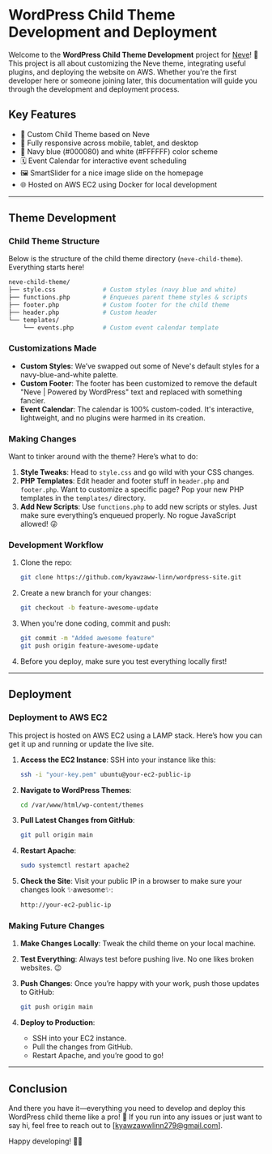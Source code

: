 # WordPress Child Theme Development and Deployment

Welcome to the **WordPress Child Theme Development** project for [Neve](https://themeisle.com/themes/neve/)! 🎉 This project is all about customizing the Neve theme, integrating useful plugins, and deploying the website on AWS. Whether you're the first developer here or someone joining later, this documentation will guide you through the development and deployment process.

## Key Features
- 🎨 Custom Child Theme based on Neve
- 📱 Fully responsive across mobile, tablet, and desktop
- 🎨 Navy blue (#000080) and white (#FFFFFF) color scheme
- 🗓️ Event Calendar for interactive event scheduling
- 🖼️ SmartSlider for a nice image slide on the homepage
- 🌐 Hosted on AWS EC2 using Docker for local development

---

## Theme Development

### Child Theme Structure

Below is the structure of the child theme directory (`neve-child-theme`). Everything starts here!

```bash
neve-child-theme/
├── style.css             # Custom styles (navy blue and white)
├── functions.php         # Enqueues parent theme styles & scripts
├── footer.php            # Custom footer for the child theme
├── header.php            # Custom header
└── templates/
    └── events.php        # Custom event calendar template
```

### Customizations Made

- **Custom Styles**: We’ve swapped out some of Neve's default styles for a navy-blue-and-white palette.
- **Custom Footer**: The footer has been customized to remove the default "Neve | Powered by WordPress" text and replaced with something fancier.
- **Event Calendar**: The calendar is 100% custom-coded. It's interactive, lightweight, and no plugins were harmed in its creation.

### Making Changes

Want to tinker around with the theme? Here’s what to do:

1. **Style Tweaks**: Head to `style.css` and go wild with your CSS changes.
2. **PHP Templates**: Edit header and footer stuff in `header.php` and `footer.php`. Want to customize a specific page? Pop your new PHP templates in the `templates/` directory.
3. **Add New Scripts**: Use `functions.php` to add new scripts or styles. Just make sure everything’s enqueued properly. No rogue JavaScript allowed! 😜

### Development Workflow

1. Clone the repo:
   ```bash
   git clone https://github.com/kyawzaww-linn/wordpress-site.git
   ```

2. Create a new branch for your changes:
   ```bash
   git checkout -b feature-awesome-update
   ```

3. When you're done coding, commit and push:
   ```bash
   git commit -m "Added awesome feature"
   git push origin feature-awesome-update
   ```

4. Before you deploy, make sure you test everything locally first!

---

## Deployment

### Deployment to AWS EC2

This project is hosted on AWS EC2 using a LAMP stack. Here’s how you can get it up and running or update the live site.

1. **Access the EC2 Instance**:
   SSH into your instance like this:
   ```bash
   ssh -i "your-key.pem" ubuntu@your-ec2-public-ip
   ```

2. **Navigate to WordPress Themes**:
   ```bash
   cd /var/www/html/wp-content/themes
   ```

3. **Pull Latest Changes from GitHub**:
   ```bash
   git pull origin main
   ```

4. **Restart Apache**:
   ```bash
   sudo systemctl restart apache2
   ```

5. **Check the Site**: Visit your public IP in a browser to make sure your changes look ✨awesome✨:
   ```bash
   http://your-ec2-public-ip
   ```

### Making Future Changes

1. **Make Changes Locally**: Tweak the child theme on your local machine.
2. **Test Everything**: Always test before pushing live. No one likes broken websites. 😉
3. **Push Changes**: Once you’re happy with your work, push those updates to GitHub:
   ```bash
   git push origin main
   ```

4. **Deploy to Production**:
   - SSH into your EC2 instance.
   - Pull the changes from GitHub.
   - Restart Apache, and you’re good to go!

---

## Conclusion

And there you have it—everything you need to develop and deploy this WordPress child theme like a pro! 💪 If you run into any issues or just want to say hi, feel free to reach out to [kyawzawwlinn279@gmail.com].

Happy developing! 🚀✨
